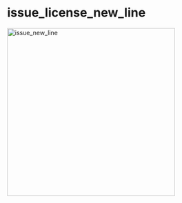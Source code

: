 # issue_license_new_line

<img width="389" alt="issue_new_line" src="https://github.com/motucraft/issue_license_new_line/assets/35750184/925ad2cb-fced-432b-8271-eb9fe5e7c21b">
